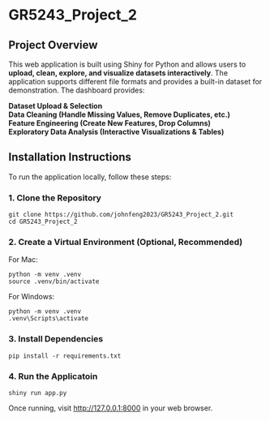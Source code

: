 # GR5243_Project_2
## Project Overview
This web application is built using Shiny for Python and allows users to **upload, clean, explore, and visualize datasets interactively**. The application supports different file formats and provides a built-in dataset for demonstration.
The dashboard provides:

**Dataset Upload & Selection**  
**Data Cleaning (Handle Missing Values, Remove Duplicates, etc.)**  
**Feature Engineering (Create New Features, Drop Columns)**  
**Exploratory Data Analysis (Interactive Visualizations & Tables)**  

## **Installation Instructions**
To run the application locally, follow these steps:

### **1. Clone the Repository**
```
git clone https://github.com/johnfeng2023/GR5243_Project_2.git
cd GR5243_Project_2
```
### **2. Create a Virtual Environment (Optional, Recommended)**
For Mac:
```
python -m venv .venv
source .venv/bin/activate
```
For Windows:
```
python -m venv .venv
.venv\Scripts\activate
```

### **3. Install Dependencies**
```
pip install -r requirements.txt
```
### **4. Run the Applicatoin**
```
shiny run app.py
```
Once running, visit http://127.0.0.1:8000 in your web browser.
